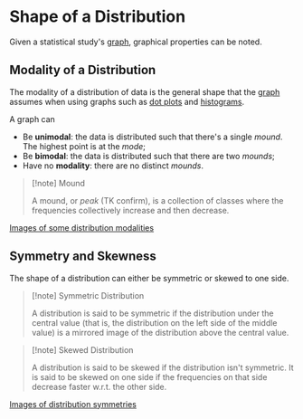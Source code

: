 # Shape of a Distribution

Given a statistical study's [graph](Statistics/Data%20Graphs.md), graphical properties can be noted.

## Modality of a Distribution

The modality of a distribution of data is the general shape that the [graph](Statistics/Data%20Graphs.md) assumes when using graphs such as [dot plots](Statistics/Data%20Graphs.md#Dot%20Plot) and [histograms](Statistics/Data%20Graphs.md#Histogram).

A graph can

- Be **unimodal**: the data is distributed such that there's a single *mound*. The highest point is at the *mode*;
- Be **bimodal**: the data is distributed such that there are two *mounds*;
- Have no **modality**:  there are no distinct *mounds*.

> [!note] Mound
> 
> A mound, or *peak* (TK confirm), is a collection of classes where the frequencies collectively increase and then decrease.

[Images of some distribution modalities](?TK)

## Symmetry and Skewness

The shape of a distribution can either be symmetric or skewed to one side.

> [!note] Symmetric Distribution
> 
> A distribution is said to be symmetric if the distribution under the central value (that is, the distribution on the left side of the middle value) is a mirrored image of the distribution above the central value.

> [!note] Skewed Distribution
> 
> A distribution is said to be skewed if the distribution isn't symmetric. It is said to be skewed on one side if the frequencies on that side decrease faster w.r.t. the other side.

[Images of distribution symmetries](?TK)


